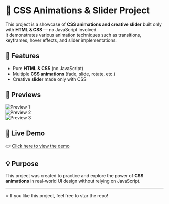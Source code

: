 # 🎨 CSS Animations & Slider Project  

This project is a showcase of **CSS animations and creative slider** built only with **HTML & CSS** — no JavaScript involved.  
It demonstrates various animation techniques such as transitions, keyframes, hover effects, and slider implementations.  

## 🚀 Features
- Pure **HTML & CSS** (no JavaScript)  
- Multiple **CSS animations** (fade, slide, rotate, etc.)  
- Creative **slider** made only with CSS  

## 👀 Previews
![Preview 1](link-to-your-preview-1)  
![Preview 2](link-to-your-preview-2)  
![Preview 3](link-to-your-preview-3)  

## 🔗 Live Demo
👉 [Click here to view the demo](https://pegahmobasheri.github.io/css-animations-project/)  


## 💡 Purpose
This project was created to practice and explore the power of **CSS animations** in real-world UI design without relying on JavaScript.  

---
⭐ If you like this project, feel free to star the repo!
